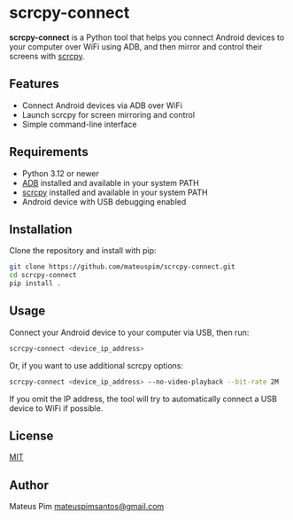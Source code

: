 # scrcpy-connect

**scrcpy-connect** is a Python tool that helps you connect Android devices to your computer over WiFi using ADB, and then mirror and control their screens with [scrcpy](https://github.com/Genymobile/scrcpy).

## Features

- Connect Android devices via ADB over WiFi
- Launch scrcpy for screen mirroring and control
- Simple command-line interface

## Requirements

- Python 3.12 or newer
- [ADB](https://developer.android.com/tools/adb) installed and available in your system PATH
- [scrcpy](https://github.com/Genymobile/scrcpy) installed and available in your system PATH
- Android device with USB debugging enabled

## Installation

Clone the repository and install with pip:

```bash
git clone https://github.com/mateuspim/scrcpy-connect.git
cd scrcpy-connect
pip install .
```

## Usage

Connect your Android device to your computer via USB, then run:

```bash
scrcpy-connect <device_ip_address>
```

Or, if you want to use additional scrcpy options:

```bash
scrcpy-connect <device_ip_address> --no-video-playback --bit-rate 2M
```

If you omit the IP address, the tool will try to automatically connect a USB device to WiFi if possible.

## License

[MIT](LICENSE)

## Author

Mateus Pim
mateuspimsantos@gmail.com